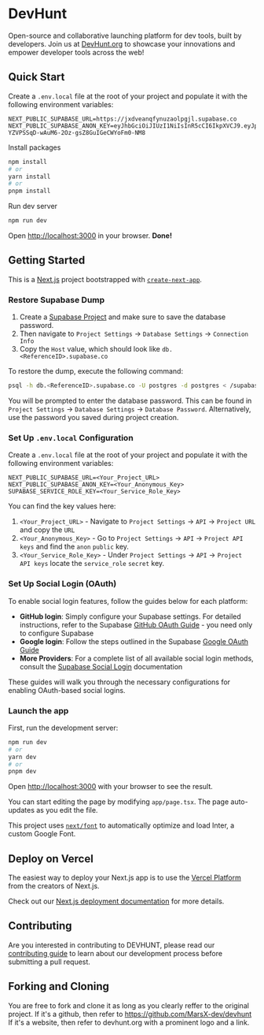 # DevHunt

Open-source and collaborative launching platform for dev tools, built by developers. Join us at [DevHunt.org](https://devhunt.org) to showcase your innovations and empower developer tools across the web!

## Quick Start

Create a `.env.local` file at the root of your project and populate it with the following environment variables:

```
NEXT_PUBLIC_SUPABASE_URL=https://jxdveanqfynuzaolpgjl.supabase.co
NEXT_PUBLIC_SUPABASE_ANON_KEY=eyJhbGciOiJIUzI1NiIsInR5cCI6IkpXVCJ9.eyJpc3MiOiJzdXBhYmFzZSIsInJlZiI6Imp4ZHZlYW5xZnludXphb2xwZ2psIiwicm9sZSI6ImFub24iLCJpYXQiOjE2OTYyNTE1NzcsImV4cCI6MjAxMTgyNzU3N30.GsG-YZVPSSqD-wAuM6-2Oz-gsZ8GuIGeCWYoFm0-NM8
```

Install packages

```bash
npm install
# or
yarn install
# or
pnpm install
```

Run dev server

```bash
npm run dev
```

Open [http://localhost:3000](http://localhost:3000) in your browser. **Done!**


## Getting Started

This is a [Next.js](https://nextjs.org/) project bootstrapped with [`create-next-app`](https://github.com/vercel/next.js/tree/canary/packages/create-next-app).

### Restore Supabase Dump

1. Create a [Supabase Project](https://supabase.com/dashboard/projects) and make sure to save the database password. 
2. Then navigate to `Project Settings` -> `Database Settings` -> `Connection Info`
3. Copy the `Host` value, which should look like `db.<ReferenceID>.supabase.co`

To restore the dump, execute the following command:

```bash
psql -h db.<ReferenceID>.supabase.co -U postgres -d postgres < /supabase/dump.sql
```

You will be prompted to enter the database password. This can be found in `Project Settings` -> `Database Settings` -> `Database Password`. Alternatively, use the password you saved during project creation.

### Set Up `.env.local` Configuration

Create a `.env.local` file at the root of your project and populate it with the following environment variables:

```
NEXT_PUBLIC_SUPABASE_URL=<Your_Project_URL>
NEXT_PUBLIC_SUPABASE_ANON_KEY=<Your_Anonymous_Key>
SUPABASE_SERVICE_ROLE_KEY=<Your_Service_Role_Key>
```

You can find the key values here:
1. `<Your_Project_URL>` -  Navigate to `Project Settings` -> `API` -> `Project URL` and copy the `URL`
2. `<Your_Anonymous_Key>` - Go to `Project Settings` -> `API` -> `Project API keys` and find the `anon` `public` key.
3. `<Your_Service_Role_Key>` - Under `Project Settings` -> `API` -> `Project API keys` locate the `service_role` `secret` key.

### Set Up Social Login (OAuth)

To enable social login features, follow the guides below for each platform:
- **GitHub login**: Simply configure your Supabase settings. For detailed instructions, refer to the Supabase [GitHub OAuth Guide](https://supabase.com/docs/guides/auth/social-login/auth-github) - you need only to configure Supabase
- **Google login**: Follow the steps outlined in the Supabase [Google OAuth Guide](https://supabase.com/docs/guides/auth/social-login/auth-google)
- **More Providers**: For a complete list of all available social login methods, consult the [Supabase Social Login](https://supabase.com/docs/guides/auth/social-login) documentation

These guides will walk you through the necessary configurations for enabling OAuth-based social logins.

### Launch the app

First, run the development server:

```bash
npm run dev
# or
yarn dev
# or
pnpm dev
```

Open [http://localhost:3000](http://localhost:3000) with your browser to see the result.

You can start editing the page by modifying `app/page.tsx`. The page auto-updates as you edit the file.

This project uses [`next/font`](https://nextjs.org/docs/basic-features/font-optimization) to automatically optimize and load Inter, a custom Google Font.

## Deploy on Vercel

The easiest way to deploy your Next.js app is to use the [Vercel Platform](https://vercel.com/new?utm_medium=default-template&filter=next.js&utm_source=create-next-app&utm_campaign=create-next-app-readme) from the creators of Next.js.

Check out our [Next.js deployment documentation](https://nextjs.org/docs/deployment) for more details.

## Contributing

Are you interested in contributing to DEVHUNT, please read our [contributing guide](https://github.com/Dev-Ahmadubah/devhunt/blob/main/CONTRIBUTING.md) to learn about our development process before submitting a pull request.

## Forking and Cloning

You are free to fork and clone it as long as you clearly reffer to the original project. 
If it's a github, then refer to https://github.com/MarsX-dev/devhunt 
If it's a website, then refer to devhunt.org with a prominent logo and a link.

